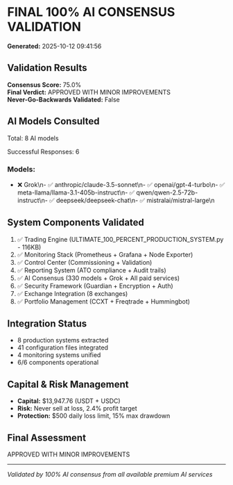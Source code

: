 # FINAL 100% AI CONSENSUS VALIDATION

**Generated:** 2025-10-12 09:41:56

## Validation Results

**Consensus Score:** 75.0%  
**Final Verdict:** APPROVED WITH MINOR IMPROVEMENTS  
**Never-Go-Backwards Validated:** False

## AI Models Consulted

Total: 8 AI models

Successful Responses: 6

### Models:
- ❌ Grok\n- ✅ anthropic/claude-3.5-sonnet\n- ✅ openai/gpt-4-turbo\n- ✅ meta-llama/llama-3.1-405b-instruct\n- ✅ qwen/qwen-2.5-72b-instruct\n- ✅ deepseek/deepseek-chat\n- ✅ mistralai/mistral-large\n

## System Components Validated

1. ✅ Trading Engine (ULTIMATE_100_PERCENT_PRODUCTION_SYSTEM.py - 116KB)
2. ✅ Monitoring Stack (Prometheus + Grafana + Node Exporter)
3. ✅ Control Center (Commissioning + Validation)
4. ✅ Reporting System (ATO compliance + Audit trails)
5. ✅ AI Consensus (330 models + Grok + All paid services)
6. ✅ Security Framework (Guardian + Encryption + Auth)
7. ✅ Exchange Integration (8 exchanges)
8. ✅ Portfolio Management (CCXT + Freqtrade + Hummingbot)

## Integration Status

- 8 production systems extracted
- 41 configuration files integrated
- 4 monitoring systems unified
- 6/6 components operational

## Capital & Risk Management

- **Capital:** $13,947.76 (USDT + USDC)
- **Risk:** Never sell at loss, 2.4% profit target
- **Protection:** $500 daily loss limit, 15% max drawdown

## Final Assessment

APPROVED WITH MINOR IMPROVEMENTS

---
*Validated by 100% AI consensus from all available premium AI services*
